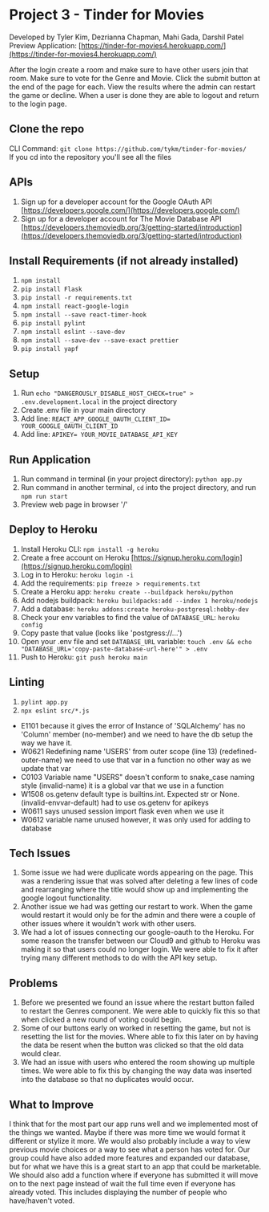 # Project 3 - Tinder for Movies

Developed by Tyler Kim, Dezrianna Chapman, Mahi Gada, Darshil Patel
Preview Application: [https://tinder-for-movies4.herokuapp.com/](https://tinder-for-movies4.herokuapp.com/)

After the login create a room and make sure to have other users join that room. Make sure to vote for the Genre and Movie. Click the submit button at the end of the page for each. View the results where the admin can restart the game or decline. When a user is done they are able to logout and return to the login page.

## Clone the repo

CLI Command: `git clone https://github.com/tykm/tinder-for-movies/`
<br /> If you cd into the repository you'll see all the files

## APIs

1. Sign up for a developer account for the Google OAuth API [https://developers.google.com/](https://developers.google.com/)
2. Sign up for a developer account for The Movie Database API [https://developers.themoviedb.org/3/getting-started/introduction](https://developers.themoviedb.org/3/getting-started/introduction)

## Install Requirements (if not already installed)

1. `npm install`
2. `pip install Flask`
3. `pip install -r requirements.txt`
4. `npm install react-google-login`
5. `npm install --save react-timer-hook`
6. `pip install pylint`
7. `npm install eslint --save-dev`
8. `npm install --save-dev --save-exact prettier`
9. `pip install yapf`

## Setup

1. Run `echo "DANGEROUSLY_DISABLE_HOST_CHECK=true" > .env.development.local` in the project directory
2. Create .env file in your main directory
3. Add line: `REACT_APP_GOOGLE_OAUTH_CLIENT_ID= YOUR_GOOGLE_OAUTH_CLIENT_ID`
4. Add line: `APIKEY= YOUR_MOVIE_DATABASE_API_KEY`

## Run Application

1. Run command in terminal (in your project directory): `python app.py`
2. Run command in another terminal, `cd` into the project directory, and run `npm run start`
3. Preview web page in browser '/'

## Deploy to Heroku

1. Install Heroku CLI: `npm install -g heroku`
2. Create a free account on Heroku [https://signup.heroku.com/login](https://signup.heroku.com/login)
3. Log in to Heroku: `heroku login -i`
4. Add the requirements: `pip freeze > requirements.txt`
5. Create a Heroku app: `heroku create --buildpack heroku/python`
6. Add nodejs buildpack: `heroku buildpacks:add --index 1 heroku/nodejs`
7. Add a database: `heroku addons:create heroku-postgresql:hobby-dev`
8. Check your env variables to find the value of `DATABASE_URL`: `heroku config`
9. Copy paste that value (looks like 'postgress://...')
10. Open your .env file and set `DATABASE_URL` variable: `touch .env && echo "DATABASE_URL='copy-paste-database-url-here'" > .env`
11. Push to Heroku: `git push heroku main`

## Linting

1. `pylint app.py`
2. `npx eslint src/*.js`

- E1101 because it gives the error of Instance of 'SQLAlchemy' has no 'Column' member (no-member) and we need to have the db setup the way we have it.
- W0621 Redefining name 'USERS' from outer scope (line 13) (redefined-outer-name) we need to use that var in a function no other way as we update that var
- C0103 Variable name "USERS" doesn't conform to snake_case naming style (invalid-name) it is a global var that we use in a function
- W1508 os.getenv default type is builtins.int. Expected str or None. (invalid-envvar-default) had to use os.getenv for apikeys
- W0611 says unused session import flask even when we use it
- W0612 variable name unused however, it was only used for adding to database

## Tech Issues

1. Some issue we had were duplicate words appearing on the page. This was a rendering issue that was solved after deleting a few lines of code and rearranging where the title would show up and implementing the google logout functionality.
2. Another issue we had was getting our restart to work. When the game would restart it would only be for the admin and there were a couple of other issues where it wouldn't work with other users.
3. We had a lot of issues connecting our google-oauth to the Heroku. For some reason the transfer between our Cloud9 and github to Heroku was making it so that users could no longer login. We were able to fix it after trying many different methods to do with the API key setup.
## Problems

1. Before we presented we found an issue where the restart button failed to restart the Genres component. We were able to quickly fix this so that when clicked a new round of voting could begin.
2. Some of our buttons early on worked in resetting the game, but not is resetting the list for the movies. Where able to fix this later on by having the data be resent when the button was clicked so that the old data would clear.
3. We had an issue with users who entered the room showing up multiple times. We were able to fix this by changing the way data was inserted into the database so that no duplicates would occur.

## What to Improve

I think that for the most part our app runs well and we implemented most of the things we wanted.
Maybe if there was more time we would format it different or stylize it more. 
We would also probably include a way to view previous movie choices or a way to see what a person has voted for.
Our group could have also added more features and expanded our database, but for what we have this is a great start to an app that could be marketable.
We should also add a function where if everyone has submitted it will move on to the next page instead of wait the full time even if everyone has already voted.
This includes displaying the number of people who have/haven't voted.
